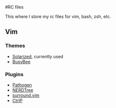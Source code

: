 #RC files

This where I store my rc files for vim, bash, zsh, etc.

## Vim

### Themes
- [Solarized](https://github.com/altercation/vim-colors-solarized), currently used
- [BusyBee](http://www.vim.org/scripts/script.php?script_id=2549)

### Plugins
- [Pathogen](https://github.com/tpope/vim-pathogen)
- [NERDTree](https://github.com/scrooloose/nerdtree)
- [surround.vim](https://github.com/tpope/vim-surround)
- [CtrlP](kien.github.io/ctrlp.vim)
